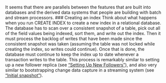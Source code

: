 It seems that there are parallels between the features that are built into databases and the
derived data systems that people are building with batch and stream processors. ### Creating an index 
Think about what happens when you run CREATE INDEX to create a new index in a relational database.
The database has to scan over a consistent snapshot of a table, pick out all of the field values
being indexed, sort them, and write out the index. Then it must process the backlog of writes that
have been made since the consistent snapshot was taken (assuming the table was not locked while
creating the index, so writes could continue). Once that is done, the database must continue to keep
the index up to date whenever a transaction writes to the table. This process is remarkably similar to setting up a new follower replica (see
[“Setting Up New Followers”](ch05.html#sec_replication_new_replica)), and also very similar to bootstrapping change data capture in a
streaming system (see [“Initial snapshot”](ch11.html#sec_stream_cdc_snapshot)).